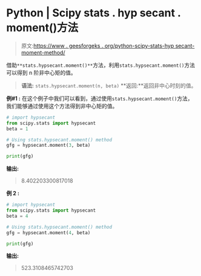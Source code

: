 # Python | Scipy stats . hyp secant . moment()方法

> 原文:[https://www . geesforgeks . org/python-scipy-stats-hyp secant-moment-method/](https://www.geeksforgeeks.org/python-scipy-stats-hypsecant-moment-method/)

借助`**stats.hypsecant.moment()**`方法，利用`stats.hypsecant.moment()`方法可以得到 n 阶非中心矩的值。

> **语法:** `stats.hypsecant.moment(n, beta)`
> **返回:**返回非中心时刻的值。

**例#1 :**
在这个例子中我们可以看到，通过使用`stats.hypsecant.moment()`方法，我们能够通过使用这个方法得到非中心矩的值。

```py
# import hypsecant
from scipy.stats import hypsecant
beta = 1

# Using stats.hypsecant.moment() method
gfg = hypsecant.moment(3, beta)

print(gfg)
```

**输出:**

> 8.402203300817018

**例 2 :**

```py
# import hypsecant
from scipy.stats import hypsecant
beta = 4

# Using stats.hypsecant.moment() method
gfg = hypsecant.moment(4, beta)

print(gfg)
```

**输出:**

> 523.3108465742703